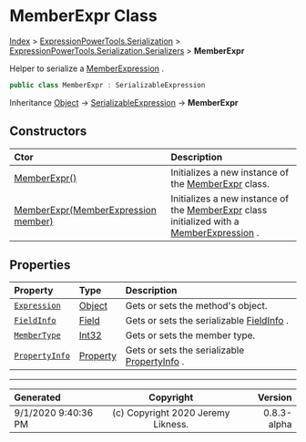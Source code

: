 ﻿# MemberExpr Class

[Index](../index.md) > [ExpressionPowerTools.Serialization](ExpressionPowerTools.Serialization.a.md) > [ExpressionPowerTools.Serialization.Serializers](ExpressionPowerTools.Serialization.Serializers.n.md) > **MemberExpr**

Helper to serialize a [MemberExpression](https://docs.microsoft.com/dotnet/api/system.linq.expressions.memberexpression) .

```csharp
public class MemberExpr : SerializableExpression
```

Inheritance [Object](https://docs.microsoft.com/dotnet/api/system.object) → [SerializableExpression](ExpressionPowerTools.Serialization.Serializers.SerializableExpression.cs.md) → **MemberExpr**

## Constructors

| Ctor | Description |
| :-- | :-- |
| [MemberExpr()](ExpressionPowerTools.Serialization.Serializers.MemberExpr.ctor.md#memberexpr) | Initializes a new instance of the [MemberExpr](ExpressionPowerTools.Serialization.Serializers.MemberExpr.cs.md) class. |
| [MemberExpr(MemberExpression member)](ExpressionPowerTools.Serialization.Serializers.MemberExpr.ctor.md#memberexprmemberexpression-member) | Initializes a new instance of the [MemberExpr](ExpressionPowerTools.Serialization.Serializers.MemberExpr.cs.md) class            initialized with a [MemberExpression](https://docs.microsoft.com/dotnet/api/system.linq.expressions.memberexpression) . |
## Properties

| Property | Type | Description |
| :-- | :-- | :-- |
| [`Expression`](ExpressionPowerTools.Serialization.Serializers.MemberExpr.Expression.prop.md) | [Object](https://docs.microsoft.com/dotnet/api/system.object) | Gets or sets the method's object. |
| [`FieldInfo`](ExpressionPowerTools.Serialization.Serializers.MemberExpr.FieldInfo.prop.md) | [Field](ExpressionPowerTools.Serialization.Serializers.Field.cs.md) | Gets or sets the serializable [FieldInfo](ExpressionPowerTools.Serialization.Serializers.MemberExpr.FieldInfo.prop.md) . |
| [`MemberType`](ExpressionPowerTools.Serialization.Serializers.MemberExpr.MemberType.prop.md) | [Int32](https://docs.microsoft.com/dotnet/api/system.int32) | Gets or sets the member type. |
| [`PropertyInfo`](ExpressionPowerTools.Serialization.Serializers.MemberExpr.PropertyInfo.prop.md) | [Property](ExpressionPowerTools.Serialization.Serializers.Property.cs.md) | Gets or sets the serializable [PropertyInfo](ExpressionPowerTools.Serialization.Serializers.MemberExpr.PropertyInfo.prop.md) . |


---

| Generated | Copyright | Version |
| :-- | :-: | --: |
| 9/1/2020 9:40:36 PM | (c) Copyright 2020 Jeremy Likness. | 0.8.3-alpha |
